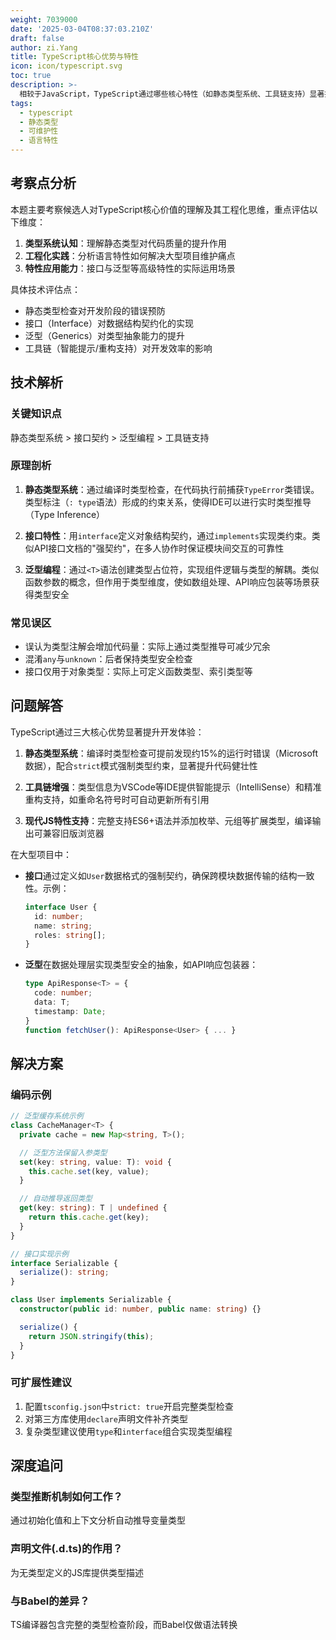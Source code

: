 ```yaml
---
weight: 7039000
date: '2025-03-04T08:37:03.210Z'
draft: false
author: zi.Yang
title: TypeScript核心优势与特性
icon: icon/typescript.svg
toc: true
description: >-
  相较于JavaScript，TypeScript通过哪些核心特性（如静态类型系统、工具链支持）显著提升开发体验？请列举至少三个典型优势，并说明接口、泛型等特性如何促进大型项目维护。
tags:
  - typescript
  - 静态类型
  - 可维护性
  - 语言特性
---
```


## 考察点分析

本题主要考察候选人对TypeScript核心价值的理解及其工程化思维，重点评估以下维度：

1. **类型系统认知**：理解静态类型对代码质量的提升作用
2. **工程化实践**：分析语言特性如何解决大型项目维护痛点
3. **特性应用能力**：接口与泛型等高级特性的实际运用场景

具体技术评估点：

- 静态类型检查对开发阶段的错误预防
- 接口（Interface）对数据结构契约化的实现
- 泛型（Generics）对类型抽象能力的提升
- 工具链（智能提示/重构支持）对开发效率的影响

## 技术解析

### 关键知识点

静态类型系统 > 接口契约 > 泛型编程 > 工具链支持

### 原理剖析

1. **静态类型系统**：通过编译时类型检查，在代码执行前捕获`TypeError`类错误。类型标注（`: type`语法）形成的约束关系，使得IDE可以进行实时类型推导（Type Inference）

2. **接口特性**：用`interface`定义对象结构契约，通过`implements`实现类约束。类似API接口文档的"强契约"，在多人协作时保证模块间交互的可靠性

3. **泛型编程**：通过`<T>`语法创建类型占位符，实现组件逻辑与类型的解耦。类似函数参数的概念，但作用于类型维度，使如数组处理、API响应包装等场景获得类型安全

### 常见误区

- 误认为类型注解会增加代码量：实际上通过类型推导可减少冗余
- 混淆`any`与`unknown`：后者保持类型安全检查
- 接口仅用于对象类型：实际上可定义函数类型、索引类型等

## 问题解答

TypeScript通过三大核心优势显著提升开发体验：

1. **静态类型系统**：编译时类型检查可提前发现约15%的运行时错误（Microsoft数据），配合`strict`模式强制类型约束，显著提升代码健壮性

2. **工具链增强**：类型信息为VSCode等IDE提供智能提示（IntelliSense）和精准重构支持，如重命名符号时可自动更新所有引用

3. **现代JS特性支持**：完整支持ES6+语法并添加枚举、元组等扩展类型，编译输出可兼容旧版浏览器

在大型项目中：

- **接口**通过定义如`User`数据格式的强制契约，确保跨模块数据传输的结构一致性。示例：

  ```typescript
  interface User {
    id: number;
    name: string;
    roles: string[];
  }
  ```

- **泛型**在数据处理层实现类型安全的抽象，如API响应包装器：

  ```typescript
  type ApiResponse<T> = {
    code: number;
    data: T;
    timestamp: Date;
  }
  function fetchUser(): ApiResponse<User> { ... }
  ```

## 解决方案

### 编码示例

```typescript
// 泛型缓存系统示例
class CacheManager<T> {
  private cache = new Map<string, T>();

  // 泛型方法保留入参类型
  set(key: string, value: T): void {
    this.cache.set(key, value);
  }

  // 自动推导返回类型
  get(key: string): T | undefined {
    return this.cache.get(key);
  }
}

// 接口实现示例
interface Serializable {
  serialize(): string;
}

class User implements Serializable {
  constructor(public id: number, public name: string) {}

  serialize() {
    return JSON.stringify(this);
  }
}
```

### 可扩展性建议

1. 配置`tsconfig.json`中`strict: true`开启完整类型检查
2. 对第三方库使用`declare`声明文件补齐类型
3. 复杂类型建议使用`type`和`interface`组合实现类型编程

## 深度追问

### 类型推断机制如何工作？

通过初始化值和上下文分析自动推导变量类型

### 声明文件(.d.ts)的作用？

为无类型定义的JS库提供类型描述

### 与Babel的差异？

TS编译器包含完整的类型检查阶段，而Babel仅做语法转换
